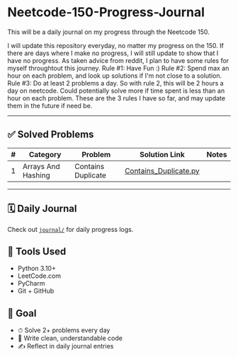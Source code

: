 # Neetcode-150-Progress-Journal
This will be a daily journal on my progress through the Neetcode 150.

I will update this repository everyday, no matter my progress on the 150. If there are days where I make no progress, I will still update to show that I have no progress. As taken advice from reddit, I plan to have some rules for myself throughtout this journey.
Rule #1: Have Fun :)
Rule #2: Spend max an hour on each problem, and look up solutions if I'm not close to a solution. 
Rule #3: Do at least 2 problems a day. So with rule 2, this will be 2 hours a day on neetcode. Could potentially solve more if time spent is less than an hour on each problem.
These are the 3 rules I have so far, and may update them in the future if need be.

---

## ✅ Solved Problems

| #  | Category         | Problem   | Solution Link               | Notes                 |
|----|------------------|-----------|-----------------------------|------------------------|
| 1 | Arrays And Hashing | Contains Duplicate | [Contains_Duplicate.py](Arrays_and_Hashing/Contains_Duplicate.py) |

---

## 🗓 Daily Journal

Check out [`journal/`](journal/) for daily progress logs.

## 🧰 Tools Used

- Python 3.10+
- LeetCode.com
- PyCharm
- Git + GitHub

## 🎯 Goal

- ⏱ Solve 2+ problems every day
- 🧼 Write clean, understandable code
- ✍️ Reflect in daily journal entries
